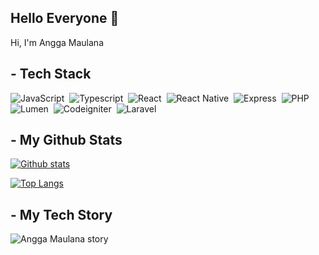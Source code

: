## Hello Everyone 👋
<p align='left'>Hi, I'm Angga Maulana</p>

## - Tech Stack

![JavaScript](https://img.shields.io/badge/-JavaScript-282A36?style=flat&logo=javascript)&nbsp;
![Typescript](https://img.shields.io/badge/-Typescript-282A36?style=flat&logo=typescript)&nbsp;
![React](https://img.shields.io/badge/-React-282A36?style=flat&logo=react)&nbsp;
![React Native](https://img.shields.io/badge/-React_Native-282A36?style=flat&logo=react)&nbsp;
![Express](https://img.shields.io/badge/-Express-282A36?style=flat&logo=express)&nbsp;
![PHP](https://img.shields.io/badge/-PHP-282A36?style=flat&logo=PHP)&nbsp;
![Lumen](https://img.shields.io/badge/-Lumen-282A36?style=flat&logo=lumen)&nbsp;
![Codeigniter](https://img.shields.io/badge/-Codeigniter-282A36?style=flat&logo=codeigniter)&nbsp;
![Laravel](https://img.shields.io/badge/-Laravel-282A36?style=flat&logo=laravel)&nbsp;


## - My Github Stats

[![Github stats](https://github-readme-stats.vercel.app/api?username=Anggasayogo&show_icons=true&include_all_commits=true&hide_border=true&bg_color=282A36&icon_color=686868&title_color=57c7ff&text_color=9aedfe&custom_title=My+Github+Stats)](https://github.com/Anggasayogo)

[![Top Langs](https://github-readme-stats.vercel.app/api/top-langs/?username=Anggasayogo&layout=compact&hide_border=true&bg_color=282A36&icon_color=686868&title_color=57c7ff&text_color=9aedfe)](https://github.com/Anggasayogo)

## - My Tech Story

![Angga Maulana story](https://github-read-medium.vercel.app/latest?username=anggasayogosm&limit=6&theme=nord)
